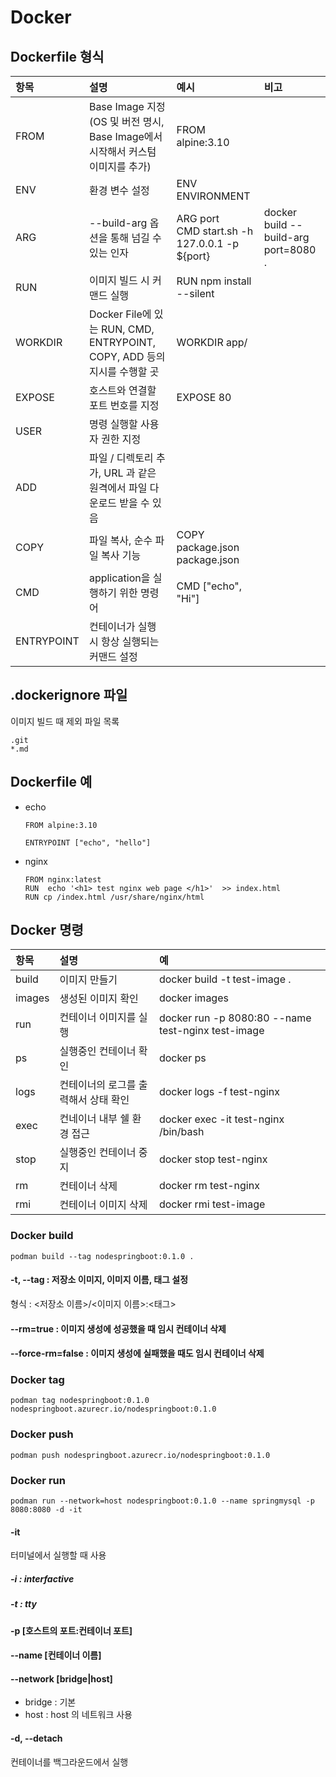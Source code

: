 # Docker

## Dockerfile 형식
| 항목 | 설명 | 예시 | 비고 |    
|:---|:---|:---|:---|
| FROM | Base Image 지정(OS 및 버전 명시, Base Image에서 시작해서 커스텀 이미지를 추가) | FROM alpine:3.10 | |  
| ENV | 환경 변수 설정 | ENV ENVIRONMENT | |  
| ARG | --build-arg 옵션을 통해 넘길 수 있는 인자 | ARG port </br> CMD start.sh -h 127.0.0.1 -p ${port} | docker build --build-arg port=8080 . |
| RUN | 이미지 빌드 시 커맨드 실행 | RUN npm install --silent | |  
| WORKDIR | Docker File에 있는 RUN, CMD, ENTRYPOINT, COPY, ADD 등의 지시를 수행할 곳 | WORKDIR app/ | |   
| EXPOSE | 호스트와 연결할 포트 번호를 지정 | EXPOSE 80 |  |  
| USER | 명령 실행할 사용자 권한 지정 |  
| ADD | 파일 / 디렉토리 추가, URL 과 같은 원격에서 파일 다운로드 받을 수 있음 | | |   
| COPY | 파일 복사, 순수 파일 복사 기능 | COPY package.json package.json | |    
| CMD | application을 실행하기 위한 명령어 | CMD ["echo", "Hi"] |  |  
| ENTRYPOINT | 컨테이너가 실행 시 항상 실행되는 커맨드 설정 |  

## .dockerignore 파일
이미지 빌드 때 제외 파일 목록
```
.git
*.md
```

## Dockerfile 예
- echo
  ```
  FROM alpine:3.10

  ENTRYPOINT ["echo", "hello"]
  ```
- nginx
  ```
  FROM nginx:latest
  RUN  echo '<h1> test nginx web page </h1>'  >> index.html
  RUN cp /index.html /usr/share/nginx/html
  ```

## Docker 명령
| 항목 | 설명 |  예 |
|:---|:---|:---|    
| build | 이미지 만들기 | docker build -t test-image . |  
| images | 생성된 이미지 확인 | docker images |  
| run | 컨테이너 이미지를 실행 | docker run -p 8080:80 --name test-nginx test-image |  
| ps | 실행중인 컨테이너 확인 | docker ps |  
| logs | 컨테이너의 로그를 출력해서 상태 확인 | docker logs -f test-nginx |  
| exec | 컨네이너 내부 쉘 환경 접근 | docker exec -it test-nginx /bin/bash |  
| stop | 실행중인 컨테이너 중지 | docker stop test-nginx |  
| rm | 컨테이너 삭제 | docker rm test-nginx |  
| rmi | 컨테이너 이미지 삭제 | docker rmi test-image |  


### Docker build
```
podman build --tag nodespringboot:0.1.0 .
```
#### -t, --tag : 저장소 이미지, 이미지 이름, 태그 설정
형식 : <저장소 이름>/<이미지 이름>:<태그> 

#### --rm=true : 이미지 생성에 성공했을 때 임시 컨테이너 삭제
#### --force-rm=false : 이미지 생성에 실패했을 때도 임시 컨테이너 삭제

### Docker tag
```
podman tag nodespringboot:0.1.0 nodespringboot.azurecr.io/nodespringboot:0.1.0
```

### Docker push
```
podman push nodespringboot.azurecr.io/nodespringboot:0.1.0
```
### Docker run 
```
podman run --network=host nodespringboot:0.1.0 --name springmysql -p 8080:8080 -d -it
```
#### -it 
터미널에서 실행할 때 사용
##### -i : interfactive
##### -t : tty

#### -p [호스트의 포트:컨테이너 포트]
#### --name [컨테이너 이름]
#### --network [bridge|host]
- bridge : 기본
- host : host 의 네트워크 사용
#### -d, --detach
컨테이너를 백그라운드에서 실행  
